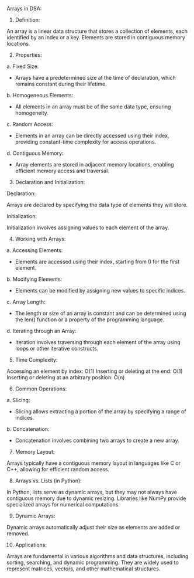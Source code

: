 Arrays in DSA:


1. Definition:

An array is a linear data structure that stores a collection of elements, each identified by an index or a key. Elements are stored in contiguous memory locations.


2. Properties:

a. Fixed Size:

- Arrays have a predetermined size at the time of declaration, which remains constant during their lifetime.

b. Homogeneous Elements:

- All elements in an array must be of the same data type, ensuring homogeneity.

c. Random Access:

- Elements in an array can be directly accessed using their index, providing constant-time complexity for access operations.

d. Contiguous Memory:

- Array elements are stored in adjacent memory locations, enabling efficient memory access and traversal.

3. Declaration and Initialization:


Declaration:

Arrays are declared by specifying the data type of elements they will store.

Initialization:

Initialization involves assigning values to each element of the array.


4. Working with Arrays:


a. Accessing Elements:

- Elements are accessed using their index, starting from 0 for the first element.

b. Modifying Elements:

- Elements can be modified by assigning new values to specific indices.

c. Array Length:

- The length or size of an array is constant and can be determined using the len() function or a property of the programming language.

d. Iterating through an Array:

- Iteration involves traversing through each element of the array using loops or other iterative constructs.

5. Time Complexity:

Accessing an element by index: O(1)
Inserting or deleting at the end: O(1)
Inserting or deleting at an arbitrary position: O(n)

6. Common Operations:


a. Slicing:

- Slicing allows extracting a portion of the array by specifying a range of indices.

b. Concatenation:

- Concatenation involves combining two arrays to create a new array.

7. Memory Layout:

Arrays typically have a contiguous memory layout in languages like C or C++, allowing for efficient random access.

8. Arrays vs. Lists (in Python):

In Python, lists serve as dynamic arrays, but they may not always have contiguous memory due to dynamic resizing.
Libraries like NumPy provide specialized arrays for numerical computations.

9. Dynamic Arrays:

Dynamic arrays automatically adjust their size as elements are added or removed.

10. Applications:

Arrays are fundamental in various algorithms and data structures, including sorting, searching, and dynamic programming.
They are widely used to represent matrices, vectors, and other mathematical structures.